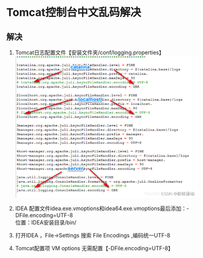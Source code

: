# Tomcat控制台中文乱码解决

## 解决

1. Tomcat日志配置文件【安装文件夹/conf/logging.properties】
![](/pics/16.png)

2. IDEA 配置文件idea.exe.vmoptions和idea64.exe.vmoptions最后添加：-DFile.encoding=UTF-8  
位置：IDEA安装目录/bin/  

3. 打开IDEA ，File->Settings 搜索 File Encodings ,编码统一UTF-8

4. Tomcat配置项 VM options 无需配置【-DFile.encoding=UTF-8】
